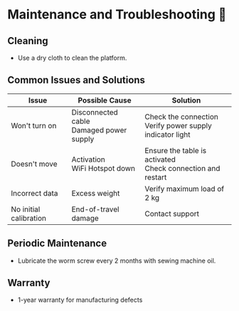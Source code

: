 # Maintenance and Troubleshooting 🔧

##  Cleaning
- Use a dry cloth to clean the platform.

##  Common Issues and Solutions
| Issue | Possible Cause | Solution |
|-------|----------------|----------|
| Won't turn on | Disconnected cable <br> Damaged power supply | Check the connection <br> Verify power supply indicator light |
| Doesn't move | Activation <br> WiFi Hotspot down | Ensure the table is activated <br> Check connection and restart |
| Incorrect data | Excess weight | Verify maximum load of 2 kg |
| No initial calibration | End-of-travel damage | Contact support |

##  Periodic Maintenance
- Lubricate the worm screw every 2 months with sewing machine oil.

##  Warranty
- 1-year warranty for manufacturing defects
